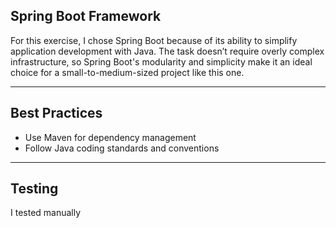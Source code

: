 ## Spring Boot Framework
For this exercise, I chose Spring Boot because of its ability to simplify application development with Java. The task doesn’t require overly complex infrastructure, so Spring Boot's modularity and simplicity make it an ideal choice for a small-to-medium-sized project like this one.


---
## Best Practices
- Use Maven for dependency management
- Follow Java coding standards and conventions

---
## Testing
I tested manually